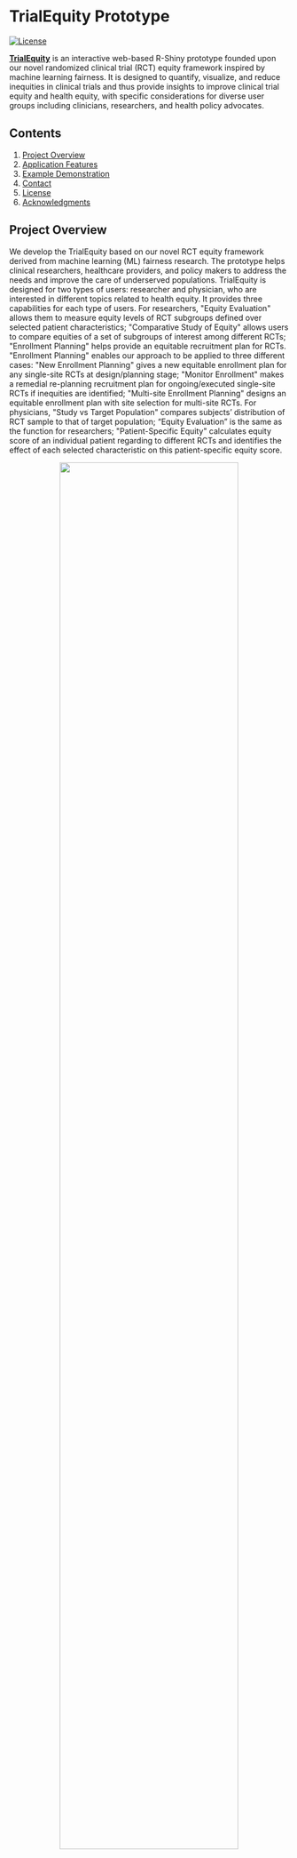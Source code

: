 # TrialEquity Prototype

[![License](https://img.shields.io/badge/License-Apache2-blue.svg)](https://www.apache.org/licenses/LICENSE-2.0) 


[**TrialEquity**]( https://miao-qi-rpi-app.shinyapps.io/TrialEquity/) is an interactive web-based R-Shiny prototype founded upon our novel randomized clinical trial (RCT) equity framework inspired by machine learning fairness. It is designed to quantify, visualize, and reduce inequities in clinical trials and thus provide insights to improve clinical trial equity and health equity, with specific considerations for diverse user groups including clinicians, researchers, and health policy advocates. 


<!-- TABLE OF CONTENTS -->
## Contents

1. [Project Overview](#project-overview)
1. [Application Features](#application-features)
1. [Example Demonstration](#example-demonstration)
1. [Contact](#contact)
1. [License](#license)
1. [Acknowledgments](#acknowledgments)


<!-- ABOUT THE PROJECT -->
## Project Overview
We develop the TrialEquity based on our novel RCT equity framework derived from machine learning (ML) fairness research. The prototype helps clinical
researchers, healthcare providers, and policy makers to address the needs and improve the care of underserved populations. TrialEquity is designed for two types of users: researcher and physician, who are interested in different topics related to health equity. It provides three capabilities for each type of users.
For researchers, "Equity Evaluation" allows them to measure equity levels of RCT subgroups defined over selected patient characteristics; "Comparative Study of
Equity" allows users to compare equities of a set of subgroups of interest among different RCTs; "Enrollment Planning" helps provide an equitable recruitment plan for RCTs. "Enrollment Planning" enables our approach to be applied to three different cases: "New Enrollment Planning" gives a new equitable enrollment plan for any single-site RCTs at design/planning stage; "Monitor Enrollment" makes a remedial re-planning recruitment plan for ongoing/executed single-site RCTs if inequities are identified; "Multi-site Enrollment Planning" designs an equitable enrollment plan with site selection for multi-site RCTs. For physicians, "Study vs Target Population" compares subjects’ distribution of RCT sample to that of target population; “Equity Evaluation” is the same as the function for researchers; "Patient-Specific Equity" calculates equity score of an individual patient regarding to different RCTs and identifies the effect of each selected characteristic on this patient-specific equity score.

<p align="center">
  <img width="80%" height="auto" src="/Figures/toolArch.png">
</p>
<p align="center">
<em>Overview of TrialEquity functionalities.</em>
</p>



### What's the problem?
Within the field of clinical research, there has been ongoing concern that RCTs which lack a diversity of participants may not provide clear evidence of efficacy and safety for new interventions in underrepresented or missing subpopulations. The NIH and other federal agencies have promoted policies and efforts to improve clinical trial recruitment of underserved populations. However, no current technology solutions designed to solve problems related to heath equity exist to systematically evaluate equity of clinical trial participation.


### How can technology help?
Extensive research in ML fairness has created metrics for quantifying inequities in trained ML classification models and for creating novel ML approaches to address these inequities.

Our novel insight is that assignment of a subject to an RCT can be regarded as a classification function that is random. Applying ML-fairness metrics to this classification problem creates novel inequity metrics for RCTs and other clinical studies. The inequity metrics capture how well the actual assignment of subjects to an RCT matches of a hypothetical random assignment. Based on these metrics, ML could help the user rapidly visualize the analyze inequities of different subgroups from multiple RCTs and provide a new plan or remedial solution to improve the trial and health equity.


### The solution
We compare the observed rate in the RCT for the subgroup to the hypothetical ideal rate in an equitable RCT in which patients are assigned truly randomly to the clinical trial.  By considering assignment to the clinical trial as a random classification function, we develop standardized metrics based on variations of ML fairness metrics, such as "Log Disparity." The resulting metrics are functions of disease-specific observed and ideal rates of assignment of protected subgroups to the RCT. The new equitable and remedial recruitment plans are calculated to minimize the violation of the metric thresholds and the inequity values.

We also proposed a multi-objective goal-programming (GP) model for equitable enrollment planning and monitoring based on our equity framework. Guided by the scientific aims of the study, our GP model explicitly models equitable representation as a goal in enrollment and allows researchers to set goal preferences/priorities that best fit the applied scenario and learn from intermediate analysis to obtain a more satisfying solution eventually. Enrollments goals for subgroups defined on the basis of sex/gender, race/ethnicity, age, or other desired characteristics are defined using surveillance datasets.
Thus, the GP modeling process provides justification in terms of a representative sample required by NIH and IRB evaluation to perform valid analysis. It also incorporates lower bounds on subgroup sizes to ensure that the study has sufficient power to determine subgroup differences.

Building on our equity framework, which can systematically evaluate how significantly different the characteristics of the cohort participating in clinical trials are from population-level, disease-specific estimates of those characteristics in national samples, we have implemented a web-based TrialEquity prototype to address the equity problem of clinical research for diverse user groups, and thus promote health equity. Since most medically underserved populations are heterogeneous in composition, our prototype allows for the multivariate analysis on different numbers of population characteristics, which provides more precise and profound insights on equity issue of poor and underserved populations in clinical research. For example, an intervention beneficial for White participants may produce different health outcomes if the gender or age of the same White subjects are taken into account.




## Application Features

You can run the example studies on [**TrialEquity**]( https://miao-qi-rpi-app.shinyapps.io/TrialEquity/).

The tool can
1. Compare the RCT distribution with the target population distribution
2. Measure inequity in randomized clinical trials
3. Visualize inequity for subgroups
4. Compare inequities among studies
5. Design new equitable recruitment plans for RCTs
6. Provide remedial plans for inequitable executed/ongoing RCTs
7. Evaluate individual patient equity


## Example Demonstration
We apply the proposed RCT equity metrics to a real RCT, "Action to Control Cardiovascular Risk in Diabetes (**ACCORD**)", for type 2 diabetes and two RCTs,  "Antihypertensive and Lipid-Lowering Treatment to Prevent Heart AttackTrial (**ALLHAT**)" and "Systolic Blood Pressure Intervention Trial (**SPRINT**)", for hypertension. All sample data are obtained from [Biologic Specimen and Data Repositories Information Coordinating Center (BioLINCC)](https://biolincc.nhlbi.nih.gov/home/).

TrialEquity is designed for two types of users, researchers and physicians, to perform different tasks based on different interests of the users. To start the
analysis, users should indicate a user type based on their roles.
<p align="center">
  <img width="80%" height="auto" src="/Figures/userType.png">
</p>
<p align="center">
<em>User type selection of TrialEquity.</em>
</p>

The following three figures are snapshots of the target population information and RCT upload page. The application allows user to upload multiple target population datasets and RCT datasets for different diseases and to apply single RCT evaluation and multiple RCTs analysis at the same time. 
<p align="center">
  <img width="80%" height="auto" src="/Figures/targetUpload.png">
  <img width="80%" height="auto" src="/Figures/targetUpload2.png">
</p>
<p align="center">
<em>Upload page for target population information in TrialEquity. Top: Default target population estimated from NHANES. Bottom: User-uploaded target population file.</em>
</p>

<p align="center">
  <img width="80%" height="auto" src="/Figures/rctUpload.png">
</p>
<p align="center">
<em>Upload page for RCT information in TrialEquity.</em>
</p>


The two figures below demonstrate the distributions of patients from different gender, age, race/ethnicity, and education level groups in ACCORD and the target population (i.e., U.S. adults with type 2 diabetes). The figures clearly identify that young patients are missing from the clinical trial. Also, the higher red bin shows that the subgroup may be overrepresented in the RCT (e.g., non-Hispanic black female participants who are 45-64 years-old and have high school degree), while the higher green bin shows that the subgroup has the potential to be underrepresented in the RCT (e.g., Hispanic female participants aged 45-64 and do not graduate from high school). The wider green bin means that the subgroup is missing from the clinical trial (e.g., female participants aged 18-44). As shown in the top figure, the plot is interactive and the detailed group information will show up when the mouse hovers on the bin. More interactive functions are shown on the up-right corner on the bottom figure. For example, when the distributions are characterized by a large number of attributes, some bins are too small to be examined and the "zoom in" function can perfectly solve this problem.
<p align="center">
  <img width="80%" height="auto%" src="/Figures/studyVStarget.png">
</p>
<p align="center">
<em>Interactive distributions of subgroups defined over gender, age, race/ethnicity, and education level in both target population and RCT.</em>
</p>


<p align="center">
  <img width="80%" height="auto" src="/Figures/studyVStarget3.png">
</p>
<p align="center">
<em>Using zoom in function to examine distributions of subgroups defined over gender, age, race/ethnicity, and education level in both target population and RCT.</em>
</p>

A summary on RCT and target populations are provided for users to overview, as shown in the figure below.

<p align="center">
  <img width="80%" height="auto" src="/Figures/studyVStarget2.png">
</p>
<p align="center">
<em>Summary data of subgroups defined over gender, age, race/ethnicity, and education level in both target population and RCT.</em>
</p>

We created a visualization using different colors to represent different equity levels. As defined in the following figure, dark red represents the subgroups absent from the RCT; light orange and orange red indicate that subgroups are underrepresented or highly underrepresented in the study cohort relative to the target population; light and blue specify the potentially overrepresented or highly overrepresented subgroups; teal shows the subgroup is either equitably represented or has no significant difference; dark grey indicates that no individuals with selected protected attributes exist in estimated target population; light grey indicates absent subgroup in both estimated target population and study cohort.

<p align="center">
  <img width="60%" height="auto" src="/Figures/colorLegend.png">
</p>
<p align="center">
<em>Color representation of inequity levels</em>
</p>

The next figure presents the equity levels of subgroups defined by race/ethnicity, gender, BMI, and fasting glucose level from the inner ring to the outer ring using the Log Disparity metric. By hovering the mouse on a subgroup area of interest on the sunburst, the equity label, ideal rate, observed rate, and real number of participants of the subgroup will show on the screen. Additionally, by clicking in subgroup area on the sunburst, the corresponding math function of observed rates will show on the right side of the screen. The green line indicates the ideal rate and the brown line indicates the current RCT observed rate on the figure. The order of attributes shown above the sunburst figure can be rearranged to generate different figures for other subgroups. Also, additional equity metrics including Normalized Parity can be applied for evaluation.

<p align="center">
  <img width="80%" height="auto" src="/Figures/equityEvaluation.png">
  <img width="80%" height="auto" src="/Figures/equityEvaluationReport.png">
</p>
<p align="center">
<em>Equity score of subgroups defined over race/ethnicity, gender, BMI, and fasting glucose level, with the corresponding function of observed rate for subgroup Hispanic male susbjects who are overweight and have fasting glucose >=126 mg/dL in ACCORD, with significance level = 0.05, lower equity threshold = 0.2, and upper equity threshold = 0.4. Top: Visualization results. Bottom: Automatically generated report for the selected subgroup.</em>
</p>


The two figure below compare two RCTs, SPRINT and ALLHAT, of hypertension on univariate analysis. We can first compare the equity levels by colors and then go to details by examining the numerical values of equity. For the two RCTs shown here, the ALLHAT RCT is more equitable than the SPRINT regarding to attributes such as gender since more subgroups are fallen into the equitable level and have lower values. A meaningful comparison usually happens for studies of the same disease.
<p align="center">
  <img width="80%" height="auto" src="/Figures/comparativeResults.png">
</p>
<p align="center">
<em>Study comparison on univariate analysis between two hypertension RCTs on patient demongraphic and clinical characteristics.</em>
</p>

Our application can design an equitable recruitment plan for new studies with the given expected number of participants and the attributes that are interested by the researchers. The result is displayed as a table for each subgroup. The sunburst figure will show the equity level of this new plan. The following figures clearly shows that the new recruitment plan is equitable for all subgroups. 
<p align="center">
  <img width="80%" height="auto" src="/images/fig6.PNG">
</p>
<p align="center">
<em>New recruitment plan for a type-2 diabetes RCT of 1000 participants with protected attributes gender, age, and race/ethnicity using Log Disparate Impact metric.</em>
</p>


<p align="center">
  <img width="80%" height="auto" src="/images/fig6_2.PNG">
</p>
<p align="center">
<em>Equity level on subgroups defined by age and race/ethnicity by following our suggested recruitment plan using Log Disparate Impact metric.</em>
</p>

Instead of providing an equitable recruitment plan for new studies, our application helps improve the equity of executed/ongoing RCTs through additional recruitment. The result is displayed as a table on the left. The middle sunburst figure demonstrates the inequity situation of subgroups in the old RCT. The right sunburst figure shows the new inequity situation after the additional recruitment. For the figure below, many originally inequitably represented subgroups are shown to be equitable with 1000 more participants. 
<p align="center">
  <img width="80%" height="auto" src="/images/fig7.PNG">
</p>
<p align="center">
<em>Remedial additional recruitment plan of 1000 participants for the ACCORD with protected attributes age and race/ethnicity using Log Disparate Impact metric.</em> 
</p>

<p align="center">
  <img width="80%" height="auto" src="/images/fig7_2.PNG">
</p>
<p align="center">
<em>Comparison of equity levels on subgroups before and after remedial recruitment for ACCORD on 1000 participants on protected attributes age and race/ethnicity using Log Disparate Impact metric.</em> 
</p>

Finally, the application assesses the equity condition of an individual patient. The following snapshots shows that a patient who is male, Hispanic, aged over 64, with some college/technical school degree, has systolic blood pressure between 130-139, and normal weight is highly underrepresented in the RCT with a equity score lower than -5. The diverging bar chart analyzes that the inequitable situation is mainly caused by the race/ethnicity factor "Hispanic", and also his BMI and age. Other attributes either make him equitably represented or overrepresented.

<p align="center">
  <img width="80%" height="auto" src="/images/fig8_2.PNG">
</p>
<p align="center">
<em>Individual patient equity score for a male Hispanic subject who is over 64, with some college/technical school degree, has systolic blood pressure between 130-139, and normal weight. </em>
</p>

<p align="center">
  <img width="80%" height="auto" src="/images/fig8.PNG">
</p>
<p align="center">
<em>Individual patient equity evaluation for a male Hispanic subject who is over 64, with some college/technical school degree, has systolic blood pressure between 130-139, and normal weight. </em>
</p>






<!-- CONTACT -->
## Contact

Miao Qi  - qim@rpi.edu / qimiaorpi@gmail.com

Project Link: [ClinicalTrialEquity](https://github.com/TheRensselaerIDEA/TrialEquityApplication)

## License

This project is licensed under the Apache 2 License

## Acknowledgments

* This work was primarily funded by IBM Research AI Horizons Network with the Rensselaer Institute for Data Exploration and Applications (IDEA)
